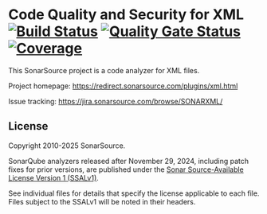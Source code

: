Code Quality and Security for XML [![Build Status](https://api.cirrus-ci.com/github/SonarSource/sonar-xml.svg?branch=master)](https://cirrus-ci.com/github/SonarSource/sonar-xml) [![Quality Gate Status](https://next.sonarqube.com/sonarqube/api/project_badges/measure?project=org.sonarsource.xml%3Axml&metric=alert_status)](https://next.sonarqube.com/sonarqube/dashboard?id=org.sonarsource.xml%3Axml) [![Coverage](https://next.sonarqube.com/sonarqube/api/project_badges/measure?project=org.sonarsource.xml%3Axml&metric=coverage)](https://next.sonarqube.com/sonarqube/dashboard?id=org.sonarsource.xml%3Axml)
==========

This SonarSource project is a code analyzer for XML files.

Project homepage:
https://redirect.sonarsource.com/plugins/xml.html

Issue tracking:
https://jira.sonarsource.com/browse/SONARXML/


License
--------

Copyright 2010-2025 SonarSource.

SonarQube analyzers released after November 29, 2024, including patch fixes for prior versions, are published under the [Sonar Source-Available License Version 1 (SSALv1)](LICENSE.txt).

See individual files for details that specify the license applicable to each file.
Files subject to the SSALv1 will be noted in their headers.
